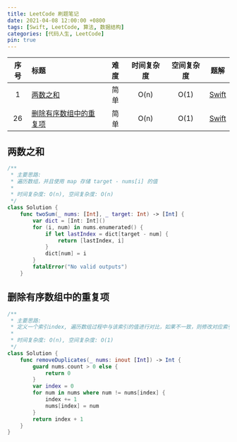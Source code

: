 ```yaml
---
title: LeetCode 刷题笔记
date: 2021-04-08 12:00:00 +0800
tags: [Swift, LeetCode, 算法, 数据结构]
categories: [代码人生, LeetCode]
pin: true
---
```


| 序号 | 标题 | 难度 | 时间复杂度 | 空间复杂度 | 题解 |
|:---:|:---|:---:|:---:|:---:|:---:|
| 1 | [两数之和](https://leetcode-cn.com/problems/two-sum/) | 简单  | O(n) | O(1) | [Swift](#0001) |
| 26 | [删除有序数组中的重复项](https://leetcode.com/problems/remove-duplicates-from-sorted-array) | 简单  | O(n) | O(1) | [Swift](#0026) |

<a name="0001" />

## 两数之和

```swift
/**
 * 主要思路: 
 * 遍历数组，并且使用 map 存储 target - nums[i] 的值
 * 
 * 时间复杂度: O(n), 空间复杂度: O(n)
 */
class Solution {
    func twoSum(_ nums: [Int], _ target: Int) -> [Int] {
        var dict = [Int: Int]()
        for (i, num) in nums.enumerated() {
            if let lastIndex = dict[target - num] {
                return [lastIndex, i]
            }
            dict[num] = i
        }
        fatalError("No valid outputs")
    }
```

<a name="0026" />

## 删除有序数组中的重复项

```swift
/**
 * 主要思路: 
 * 定义一个索引index, 遍历数组过程中与该索引的值进行对比，如果不一致，则修改对应索引的值
 * 
 * 时间复杂度: O(n), 空间复杂度: O(1)
 */
class Solution {
    func removeDuplicates(_ nums: inout [Int]) -> Int {
        guard nums.count > 0 else {
            return 0
        }
        var index = 0
        for num in nums where num != nums[index] {
            index += 1
            nums[index] = num
        }
        return index + 1
    }
}
```